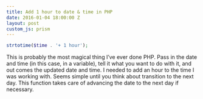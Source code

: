 ```yaml
---
title: Add 1 hour to date & time in PHP
date: 2016-01-04 18:00:00 Z
layout: post
custom_js: prism
---
```


```php
strtotime($time . '+ 1 hour');
```

This is probably the most magical thing I’ve ever done PHP. Pass in the date and time (in this case, in a variable), tell it what you want to do with it, and out comes the updated date and time. I needed to add an hour to the time I was working with. Seems simple until you think about transition to the next day. This function takes care of advancing the date to the next day if necessary.
